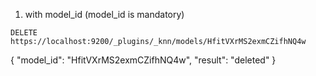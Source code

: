 1. with model_id  (model_id is mandatory)

`DELETE https://localhost:9200/_plugins/_knn/models/HfitVXrMS2exmCZifhNQ4w`

{
    "model_id": "HfitVXrMS2exmCZifhNQ4w",
    "result": "deleted"
}



   
